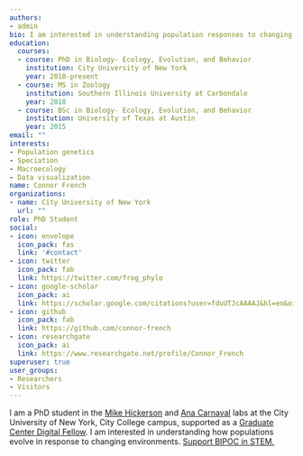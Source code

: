 ```yaml
---
authors:
- admin
bio: I am interested in understanding population responses to changing environments. [Support BIPOC in STEM.](https://www.shutdownstem.com/)
education:
  courses:
  - course: PhD in Biology- Ecology, Evolution, and Behavior
    institution: City University of New York
    year: 2018-present
  - course: MS in Zoology
    institution: Southern Illinois University at Carbondale
    year: 2018
  - course: BSc in Biology- Ecology, Evolution, and Behavior
    institution: University of Texas at Austin
    year: 2015
email: ""
interests:
- Population genetics
- Speciation
- Macroecology
- Data visualization
name: Connor French
organizations:
- name: City University of New York
  url: ""
role: PhD Student
social:
- icon: envelope
  icon_pack: fas
  link: '#contact'
- icon: twitter
  icon_pack: fab
  link: https://twitter.com/frog_phylo
- icon: google-scholar
  icon_pack: ai
  link: https://scholar.google.com/citations?user=fduUTJcAAAAJ&hl=en&oi=ao
- icon: github
  icon_pack: fab
  link: https://github.com/connor-french
- icon: researchgate
  icon_pack: ai
  link: https://www.researchgate.net/profile/Connor_French
superuser: true
user_groups:
- Researchers
- Visitors
---
```


I am a PhD student in the [Mike Hickerson](https://hickerlab.wordpress.com/) and [Ana Carnaval](https://carnavallab.org) labs at the City University of New York, City College campus, supported as a [Graduate Center Digital Fellow](https://digitalfellows.commons.gc.cuny.edu/). I am interested in understanding how populations evolve in response to changing environments. [Support BIPOC in STEM.](https://www.shutdownstem.com/)
